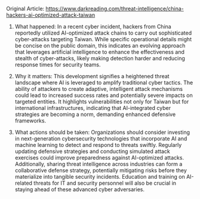 Original Article: https://www.darkreading.com/threat-intelligence/china-hackers-ai-optimized-attack-taiwan

1) What happened: In a recent cyber incident, hackers from China reportedly utilized AI-optimized attack chains to carry out sophisticated cyber-attacks targeting Taiwan. While specific operational details might be concise on the public domain, this indicates an evolving approach that leverages artificial intelligence to enhance the effectiveness and stealth of cyber-attacks, likely making detection harder and reducing response times for security teams.

2) Why it matters: This development signifies a heightened threat landscape where AI is leveraged to amplify traditional cyber tactics. The ability of attackers to create adaptive, intelligent attack mechanisms could lead to increased success rates and potentially severe impacts on targeted entities. It highlights vulnerabilities not only for Taiwan but for international infrastructures, indicating that AI-integrated cyber strategies are becoming a norm, demanding enhanced defensive frameworks.

3) What actions should be taken: Organizations should consider investing in next-generation cybersecurity technologies that incorporate AI and machine learning to detect and respond to threats swiftly. Regularly updating defensive strategies and conducting simulated attack exercises could improve preparedness against AI-optimized attacks. Additionally, sharing threat intelligence across industries can form a collaborative defense strategy, potentially mitigating risks before they materialize into tangible security incidents. Education and training on AI-related threats for IT and security personnel will also be crucial in staying ahead of these advanced cyber adversaries.